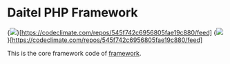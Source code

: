 Daitel PHP Framework
=========
{<img src="https://codeclimate.com/repos/545f742c6956805fae19c880/badges/ffdc1406935135a876a8/gpa.svg" />}[https://codeclimate.com/repos/545f742c6956805fae19c880/feed]
{<img src="https://codeclimate.com/repos/545f742c6956805fae19c880/badges/ffdc1406935135a876a8/coverage.svg" />}[https://codeclimate.com/repos/545f742c6956805fae19c880/feed]

This is the core framework code of [framework](https://github.com/daitel/framework).